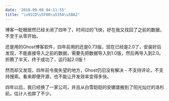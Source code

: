 ```yaml
---
date: '2019-09-08 04:11:55'
title: "\u91CD\u5F00\u535A\u5BA2"
---
```

<p>博客一眨眼居然已经关闭了四年了，时间过的飞快，好在我又找回了之前的数据，不至于从零开始。</p><p>还是用的Ghost博客软件，四年前用的还是0.73版，现在已经是2.0了，安装好后发现，不能直接导入之前的数据，需要先把数据导入到1.0版，然后再导入到2.0。 折腾了半天，终于成功了，运行起2.0版！</p><p>然而却又发现，四年前令我失望的地方，Ghost仍旧没有解决 - 不支持评论，不支持搜索。看来即便开源，也不能让开发效率变得多快。</p><p>四年以后，我已经换了一家公司，并且从白雪皑皑的安娜堡搬到了阳光灿烂的洛杉矶，估计人也胖了不少。</p><p></p>